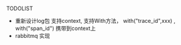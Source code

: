 ###
TODOLIST

- 重新设计log包 支持context, 支持With方法， with("trace_id",xxx) , with("span_id") 携带到context上
- rabbitmq 实现